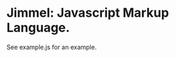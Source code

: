Jimmel: Javascript Markup Language.
===================================
See example.js for an example.

